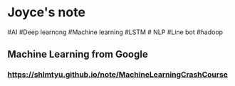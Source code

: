# Joyce's note
#AI #Deep learnong #Machine learning #LSTM # NLP #Line bot #hadoop

## Machine Learning from Google
### <https://shlmtyu.github.io/note/MachineLearningCrashCourse>
